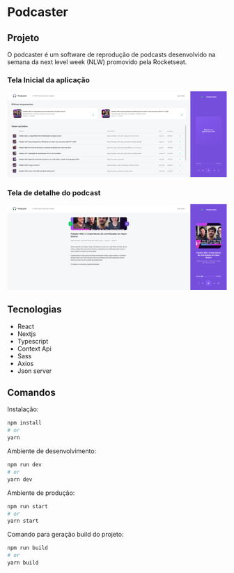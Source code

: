 # Podcaster

## Projeto
O podcaster é um software de reprodução de podcasts desenvolvido na semana da next level week (NLW) promovido pela Rocketseat.

### Tela Inicial da aplicação
![!home](./public/screen-home.png)

### Tela de detalhe do podcast
![!home](./public/screen-detail.png)

## Tecnologias
- React
- Nextjs
- Typescript
- Context Api
- Sass
- Axios
- Json server

## Comandos

Instalação:

```bash
npm install
# or
yarn
```

Ambiente de desenvolvimento:

```bash
npm run dev
# or
yarn dev
```

Ambiente de produção:

```bash
npm run start
# or
yarn start
```

Comando para geração build do projeto:

```bash
npm run build
# or
yarn build
```

